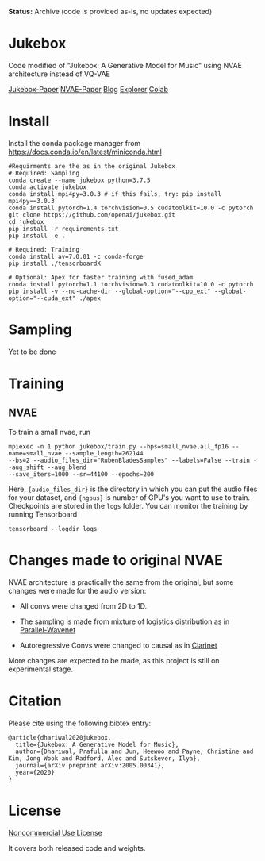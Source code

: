 **Status:** Archive (code is provided as-is, no updates expected)

# Jukebox
Code modified of "Jukebox: A Generative Model for Music" using NVAE architecture instead of VQ-VAE

[Jukebox-Paper](https://arxiv.org/abs/2005.00341) 
[NVAE-Paper](https://arxiv.org/abs/2007.03898)
[Blog](https://openai.com/blog/jukebox) 
[Explorer](http://jukebox.openai.com/) 
[Colab](https://colab.research.google.com/github/openai/jukebox/blob/master/jukebox/Interacting_with_Jukebox.ipynb) 

# Install
Install the conda package manager from https://docs.conda.io/en/latest/miniconda.html    
    
``` 
#Requirments are the as in the original Jukebox
# Required: Sampling
conda create --name jukebox python=3.7.5
conda activate jukebox
conda install mpi4py=3.0.3 # if this fails, try: pip install mpi4py==3.0.3
conda install pytorch=1.4 torchvision=0.5 cudatoolkit=10.0 -c pytorch
git clone https://github.com/openai/jukebox.git
cd jukebox
pip install -r requirements.txt
pip install -e .

# Required: Training
conda install av=7.0.01 -c conda-forge 
pip install ./tensorboardX
 
# Optional: Apex for faster training with fused_adam
conda install pytorch=1.1 torchvision=0.3 cudatoolkit=10.0 -c pytorch
pip install -v --no-cache-dir --global-option="--cpp_ext" --global-option="--cuda_ext" ./apex
```

# Sampling
Yet to be done


# Training
## NVAE
To train a small nvae, run
```
mpiexec -n 1 python jukebox/train.py --hps=small_nvae,all_fp16 --name=small_nvae --sample_length=262144 
--bs=2 --audio_files_dir="RubenBladesSamples" --labels=False --train --aug_shift --aug_blend  
--save_iters=1000 --sr=44100 --epochs=200

```
Here, `{audio_files_dir}` is the directory in which you can put the audio files for your dataset, and `{ngpus}` is number of GPU's you want to use to train. 
Checkpoints are stored in the `logs` folder. You can monitor the training by running Tensorboard
```
tensorboard --logdir logs
```
# Changes made to original NVAE
NVAE architecture is practically the same from the original, but some changes were made for the audio version:
* All convs were changed from 2D to 1D.

* The sampling is made from mixture of logistics distribution as in [Parallel-Wavenet](https://arxiv.org/pdf/1711.10433.pdf)

* Autoregressive Convs were changed to causal as in [Clarinet](https://github.com/ksw0306/ClariNet/tree/df31b4c4ea78d3b52274632791d0a2c6e8ed6b64)

More changes are expected to be made, as this project is still on experimental stage.

# Citation

Please cite using the following bibtex entry:

```
@article{dhariwal2020jukebox,
  title={Jukebox: A Generative Model for Music},
  author={Dhariwal, Prafulla and Jun, Heewoo and Payne, Christine and Kim, Jong Wook and Radford, Alec and Sutskever, Ilya},
  journal={arXiv preprint arXiv:2005.00341},
  year={2020}
}
```

# License 
[Noncommercial Use License](./LICENSE) 

It covers both released code and weights. 

